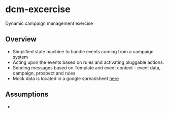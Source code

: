 # dcm-excercise
Dynamic campaign management exercise

## Overview
- Simplified state machine to handle events coming from a campaign system
- Acting upon the events based on rules and activating pluggable actions.
- Sending messages based on Template and event context - event data, campaign, prospect and rules
- Mock data is located in a google spreadsheet [here](https://docs.google.com/spreadsheets/d/1gKBEgk9HPkg-ZXrHzQtXHubBNW9g_0JdAYQVhoBpxvQ/edit#gid=1639723702)

## Assumptions
-
